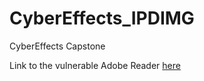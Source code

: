 # CyberEffects_IPDIMG
CyberEffects Capstone

Link to the vulnerable Adobe Reader [here](http://www.oldversion.com/windows/acrobat-reader-8-2-0)
